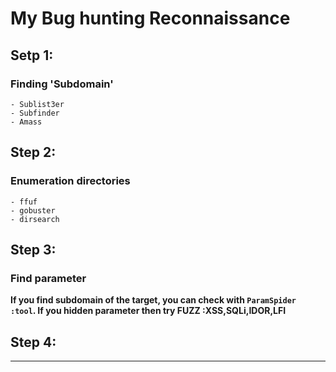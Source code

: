 #                           My Bug hunting Reconnaissance

## Setp 1:

### Finding 'Subdomain'
```
- Sublist3er
- Subfinder
- Amass
```

## Step 2:

### Enumeration directories
```
- ffuf
- gobuster
- dirsearch
```

## Step 3:

### Find parameter 
**If you find subdomain of the target, you can check with ```ParamSpider :tool```. If you hidden parameter then try FUZZ :XSS,SQLi,IDOR,LFI**

## Step 4:
****